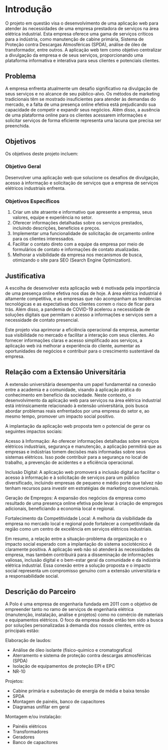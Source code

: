 # Introdução

O projeto em questão visa o desenvolvimento de uma aplicação web para atender às necessidades de uma empresa prestadora de serviços na área elétrica industrial. Esta empresa oferece uma gama de serviços críticos para a indústria, como manutenção de cabine primária, Sistema de Proteção contra Descargas Atmosféricas (SPDA), análise de óleo de transformador, entre outros. A aplicação web tem como objetivo centralizar a divulgação da empresa e de seus serviços, proporcionando uma plataforma informativa e interativa para seus clientes e potenciais clientes.

## Problema
A empresa enfrenta atualmente um desafio significativo na divulgação de seus serviços e no alcance de seu público-alvo. Os métodos de marketing tradicionais têm se mostrado insuficientes para atender às demandas do mercado, e a falta de uma presença online efetiva está prejudicando sua capacidade de competir e expandir seus negócios. Além disso, a ausência de uma plataforma online para os clientes acessarem informações e solicitar serviços de forma eficiente representa uma lacuna que precisa ser preenchida.

## Objetivos

Os objetivos deste projeto incluem:

### Objetivo Geral

Desenvolver uma aplicação web que solucione os desafios de divulgação, acesso à informação e solicitação de serviços que a empresa de serviços elétricos industriais enfrenta.

### Objetivos Específicos

 1) Criar um site atraente e informativo que apresente a empresa, seus valores, equipe e experiência no setor.
 2) Oferecer informações detalhadas sobre os serviços prestados, incluindo descrições, benefícios e preços.
 3) Implementar uma funcionalidade de solicitação de orçamento online para os clientes interessados.
 4) Facilitar o contato direto com a equipe da empresa por meio de formulários de contato e informações de contato atualizadas.
 5) Melhorar a visibilidade da empresa nos mecanismos de busca, otimizando o site para SEO (Search Engine Optimization).

## Justificativa

A escolha de desenvolver esta aplicação web é motivada pela importância de uma presença online efetiva nos dias de hoje. A área elétrica industrial é altamente competitiva, e as empresas que não acompanham as tendências tecnológicas e as expectativas dos clientes correm o risco de ficar para trás. Além disso, a pandemia de COVID-19 acelerou a necessidade de soluções digitais que permitam o acesso a informações e serviços sem a necessidade de contato presencial.

Este projeto visa aprimorar a eficiência operacional da empresa, aumentar sua visibilidade no mercado e facilitar a interação com seus clientes. Ao fornecer informações claras e acesso simplificado aos serviços, a aplicação web irá melhorar a experiência do cliente, aumentar as oportunidades de negócios e contribuir para o crescimento sustentável da empresa.

## Relação com a Extensão Universitária

A extensão universitária desempenha um papel fundamental na conexão entre a academia e a comunidade, visando à aplicação prática do conhecimento em benefício da sociedade. Neste contexto, o desenvolvimento da aplicação web para serviços na área elétrica industrial está intrinsicamente relacionado à extensão universitária, pois busca abordar problemas reais enfrentados por uma empresa do setor e, ao mesmo tempo, promover um impacto social positivo.

A implantação da aplicação web proposta tem o potencial de gerar os seguintes impactos sociais:

Acesso à Informação: Ao oferecer informações detalhadas sobre serviços elétricos industriais, segurança e manutenção, a aplicação permitirá que as empresas e indústrias tomem decisões mais informadas sobre seus sistemas elétricos. Isso pode contribuir para a segurança no local de trabalho, a prevenção de acidentes e a eficiência operacional.

Inclusão Digital: A aplicação web promoverá a inclusão digital ao facilitar o acesso à informação e à solicitação de serviços para um público diversificado, incluindo empresas de pequeno e médio porte que talvez não tenham recursos para investir em estratégias de marketing convencionais.

Geração de Empregos: A expansão dos negócios da empresa como resultado de uma presença online efetiva pode levar à criação de empregos adicionais, beneficiando a economia local e regional.

Fortalecimento da Competitividade Local: A melhoria da visibilidade da empresa no mercado local e regional pode fortalecer a competitividade da região como um centro de excelência em serviços elétricos industriais.

Em resumo, a relação entre a situação-problema da organização e o impacto social esperado com a implantação do sistema sociotécnico é claramente positiva. A aplicação web não só atenderá às necessidades da empresa, mas também contribuirá para a disseminação de informações valiosas, inclusão digital e o bem-estar geral da comunidade e da indústria elétrica industrial. Essa conexão entre a solução proposta e o impacto social representa um compromisso genuíno com a extensão universitária e a responsabilidade social.

## Descrição do Parceiro

A Polo é uma empresa de engenharia fundada em 2011 com o objetivo de empreender tanto no ramo de serviços de engenharia elétrica (manutenção, instalação, análise e projetos) como no comércio de materiais e equipamentos elétricos. O foco da empresa desde então tem sido a busca por soluções personalizadas à demanda dos nossos clientes, entre os principais estão:

Elaboração de laudos:
- Análise de óleo isolante (fisico-quimico e cromatografica)
- Aterramento e sistema de proteção contra descargas atmosféricas (SPDA)
- Isolação de equipamentos de proteção EPI e EPC
- NR-10 

Projetos:
- Cabine primária e subestação de energia de média e baixa tensão
- SPDA
- Montagem de painéis, banco de capacitores
- Diagramas unifilar em geral

Montagem e/ou instalação:
- Painéis elétricos
- Transformadores
- Geradores
- Banco de capacitores
